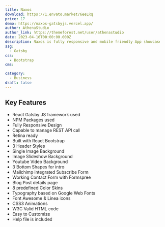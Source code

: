```yaml
---
title: Naxos
download: https://1.envato.market/6eeLRq
price: 17
demo: https://naxos-gatsbyjs.vercel.app/
author: AthenaStudio
author_link: https://themeforest.net/user/athenastudio
date: 2023-04-16T00:00:00.000Z
description: Naxos is fully responsive and mobile friendly App showcase React Gatsby JS template built with React Bootstrap framework.
ssg:
  - Gatsby
css:
  - Bootstrap
cms:

category:
  - Business
draft: false
---
```


## Key Features

- React Gatsby JS framework used
- NPM Packages used
- Fully Responsive Design
- Capable to manage REST API call
- Retina ready
- Built with React Bootstrap
- 3 Header Styles
- Single Image Background
- Image Slideshow Background
- Youtube Video Background
- 3 Bottom Shapes for intro
- Mailchimp integrated Subscribe Form
- Working Contact Form with Formspree
- Blog Post details page
- 8 predefined Color Skins
- Typography based on Google Web Fonts
- Font Awesome & Linea icons
- CSS3 Animations
- W3C Valid HTML code
- Easy to Customize
- Help file is included
